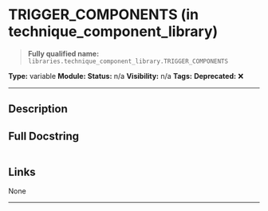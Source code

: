 # TRIGGER_COMPONENTS (in technique_component_library)
> **Fully qualified name:** `libraries.technique_component_library.TRIGGER_COMPONENTS`

**Type:** variable
**Module:** 
**Status:** n/a
**Visibility:** n/a
**Tags:** 
**Deprecated:** ❌

---

## Description


## Full Docstring
```

```

## Links
None

---
